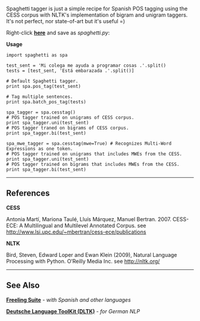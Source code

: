 Spaghetti tagger is just a simple recipe for Spanish POS tagging using the CESS corpus with NLTK's implementation of bigram and unigram taggers. It's not perfect, nor state-of-art but it's useful =)

Right-click **[here](https://spaghetti-tagger.googlecode.com/svn/spaghetti.py)** and save as _spaghetti.py_:

**Usage**
```
import spaghetti as spa

test_sent = 'Mi colega me ayuda a programar cosas .'.split()
tests = [test_sent, 'Está embarazada .'.split()]

# Default Spaghetti tagger.
print spa.pos_tag(test_sent)

# Tag multiple sentences.
print spa.batch_pos_tag(tests)

spa_tagger = spa.cesstag()
# POS tagger trained on unigrams of CESS corpus.
print spa_tagger.uni(test_sent)
# POS tagger traned on bigrams of CESS corpus.
print spa_tagger.bi(test_sent)

spa_mwe_tagger = spa.cesstag(mwe=True) # Recognizes Multi-Word Expressions as one token.
# POS tagger trained on unigrams that includes MWEs from the CESS.
print spa_tagger.uni(test_sent)
# POS tagger trained on bigrams that includes MWEs from the CESS.
print spa_tagger.bi(test_sent)

```


---


## References ##

**CESS**

Antonia Martí, Mariona Taulé, Lluís Márquez, Manuel Bertran. 2007. CESS-ECE: A Multilingual and Multilevel Annotated Corpus. see http://www.lsi.upc.edu/~mbertran/cess-ece/publications

**NLTK**

Bird, Steven, Edward Loper and Ewan Klein (2009), Natural Language Processing with Python. O’Reilly Media Inc. see http://nltk.org/


---


## See Also ##

**[Freeling Suite](https://nlp.lsi.upc.edu/freeling)** - _with Spanish and other languages_

**[Deutsche Language ToolKit (DLTK)](https://github.com/alvations/dltk.github.io)** - _for German NLP_



